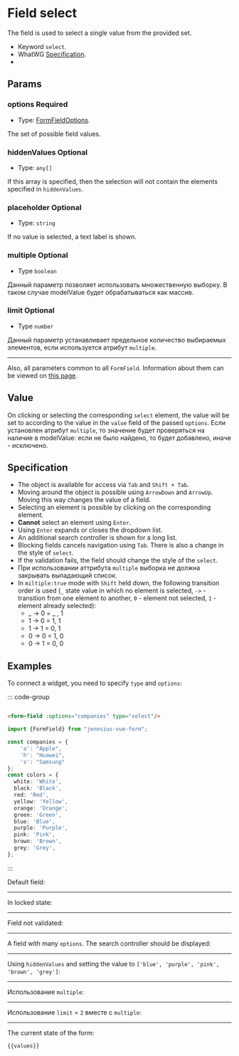<script setup>
import {FormField, Form, useFormValues} from '../../src';

const form = new Form();
const companies = {
	'a': "Apple",
    'h': "Huawei",
    's': "Samsung"
};
const colors = {
    white: 'White',
     black: 'Black',
     red: 'Red',
     yellow: 'Yellow',
     orange: 'Orange',
     green: 'Green',
     blue: 'Blue',
     purple: 'Purple',
     pink: 'Pink',
     brown: 'Brown',
     grey: 'Grey',
};
const values = useFormValues(form);

</script>

# Field select

The field is used to select a single value from the provided set.

- Keyword `select`.
- WhatWG [Specification](https://html.spec.whatwg.org/multipage/input.html#select-button-state-(type=select)).
- 
## Params

### options <Badge type = "tip">Required</Badge>

- Type: [FormFieldOptions](./../fields/form-field-options).

The set of possible field values.

### hiddenValues <Badge type = "info">Optional</Badge>

- Type: `any[]`

If this array is specified, then the selection will not contain the elements specified in `hiddenValues`.

### placeholder <Badge type = "info">Optional</Badge>

- Type: `string`

If no value is selected, a text label is shown.

### multiple <Badge type = "info">Optional</Badge>

- Type `boolean`

Данный параметр позволяет использовать множественную выборку. В таком случае modelValue будет обрабатываться как массив. 

### limit <Badge type = "info">Optional</Badge>

- Type `number`

Данный параметр устанавливает предельное количество выбираемых элементов, если используется атрибут `multiple`.


____ 

Also, all parameters common to all `FormField`. Information about them can be viewed
on [this page](./form-field.md#params).


## Value

On clicking or selecting the corresponding `select` element, the value will be set to
according to the value in the `value` field of the passed `options`. Если установлен атрибут `multiple`, то значение
будет проверяться на наличие в modelValue: если не было найдено, то будет добавлено, иначе - исключено.

## Specification

- The object is available for access via `Tab` and `Shift + Tab`.
- Moving around the object is possible using `ArrowDown` and `ArrowUp`. Moving this way
  changes the value of a field.
- Selecting an element is possible by clicking on the corresponding element.
- **Cannot** select an element using `Enter`.
- Using `Enter` expands or closes the dropdown list.
- An additional search controller is shown for a long list.
- Blocking fields cancels navigation using `Tab`. There is also a change in the style of `select`.
- If the validation fails, the field should change the style of the `select`.
- При использовании аттрибута `multiple` выборка не должна закрывать выпадающий список.
- In `miltiple:true` mode with `Shift` held down, the following transition order is used (`_` state value
  in which no element is selected, `->` - transition from one element to another, `0` - element not selected, `1` - element
  already selected):
  - _ -> 0 = _ , 1
  - 1 -> 0 = 1, 1
  - 1 -> 1 = 0, 1
  - 0 -> 0 = 1, 0
  - 0 -> 1 = 0, 0


## Examples

To connect a widget, you need to specify `type` and `options`:

::: code-group

```html

<form-field :options="companies" type="select"/>
```

```ts
import {FormField} from "jenesius-vue-form";

const companies = {
	'a': "Apple",
	'h': "Huawei",
	's': "Samsung"
};
const colors = {
  white: 'White',
  black: 'Black',
  red: 'Red',
  yellow: 'Yellow',
  orange: 'Orange',
  green: 'Green',
  blue: 'Blue',
  purple: 'Purple',
  pink: 'Pink',
  brown: 'Brown',
  grey: 'Grey',
};
```

:::

Default field:
<FormField :options = "companies" type = "select" name = "company" label = "Select one item" />

____

In locked state:
<FormField :options = "companies" type = "select" name = "company" disabled label = "Disabled" />

____

Field not validated:
<FormField :errors = "['Seleact this fields']" :options = "companies" type = "select" name = "company" label = "With Error" />

____

A field with many `options`. The search controller should be displayed:
<FormField :options = "colors" type = "select" name = "color" label = "A large number of colors" />

____

Using `hiddenValues` and setting the value to `['blue', 'purple', 'pink', 'brown', 'grey']`:
<FormField :options = "colors" hiddenValues = "['blue', 'purple', 'pink', 'brown', 'grey']" type = "select" name = "color" label = "Filtered colors" />

----

Использование `multiple`:
<FormField :options = "colors" type = "select" name = "multiple-color" multiple label = "Multiple colors" />

----

Использование `limit` = `2` вместе с `multiple`:
<FormField :options = "colors" type = "select" name = "multiple-color" multiple label = "Multiple colors" limit = "2" />


----
The current state of the form:

```ts-vue
{{values}}
```
